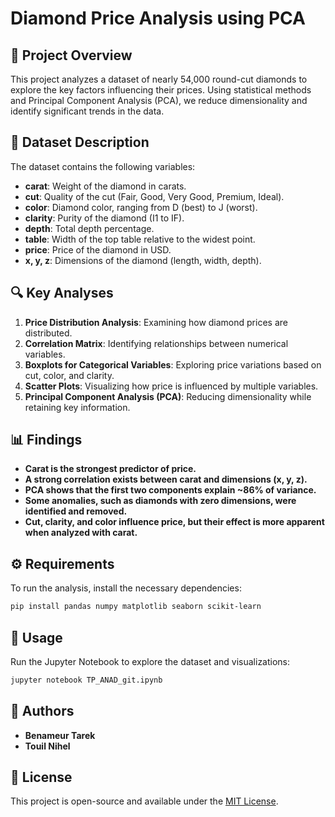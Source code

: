 # Diamond Price Analysis using PCA

## 📌 Project Overview
This project analyzes a dataset of nearly 54,000 round-cut diamonds to explore the key factors influencing their prices. Using statistical methods and Principal Component Analysis (PCA), we reduce dimensionality and identify significant trends in the data.

## 📂 Dataset Description
The dataset contains the following variables:

- **carat**: Weight of the diamond in carats.
- **cut**: Quality of the cut (Fair, Good, Very Good, Premium, Ideal).
- **color**: Diamond color, ranging from D (best) to J (worst).
- **clarity**: Purity of the diamond (I1 to IF).
- **depth**: Total depth percentage.
- **table**: Width of the top table relative to the widest point.
- **price**: Price of the diamond in USD.
- **x, y, z**: Dimensions of the diamond (length, width, depth).

## 🔍 Key Analyses
1. **Price Distribution Analysis**: Examining how diamond prices are distributed.
2. **Correlation Matrix**: Identifying relationships between numerical variables.
3. **Boxplots for Categorical Variables**: Exploring price variations based on cut, color, and clarity.
4. **Scatter Plots**: Visualizing how price is influenced by multiple variables.
5. **Principal Component Analysis (PCA)**: Reducing dimensionality while retaining key information.

## 📊 Findings
- **Carat is the strongest predictor of price.**
- **A strong correlation exists between carat and dimensions (x, y, z).**
- **PCA shows that the first two components explain ~86% of variance.**
- **Some anomalies, such as diamonds with zero dimensions, were identified and removed.**
- **Cut, clarity, and color influence price, but their effect is more apparent when analyzed with carat.**

## ⚙️ Requirements
To run the analysis, install the necessary dependencies:

```bash
pip install pandas numpy matplotlib seaborn scikit-learn
```

## 📜 Usage
Run the Jupyter Notebook to explore the dataset and visualizations:

```bash
jupyter notebook TP_ANAD_git.ipynb
```

## 📌 Authors
- **Benameur Tarek**
- **Touil Nihel**

## 📜 License
This project is open-source and available under the [MIT License](LICENSE).
```